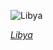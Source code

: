 
![Libya](https://www.gstatic.com/prettyearth/assets/full/6262.jpg)

*[Libya](https://www.google.com/maps/@28.922688,22.544289,17z/data=!3m1!1e3)*
